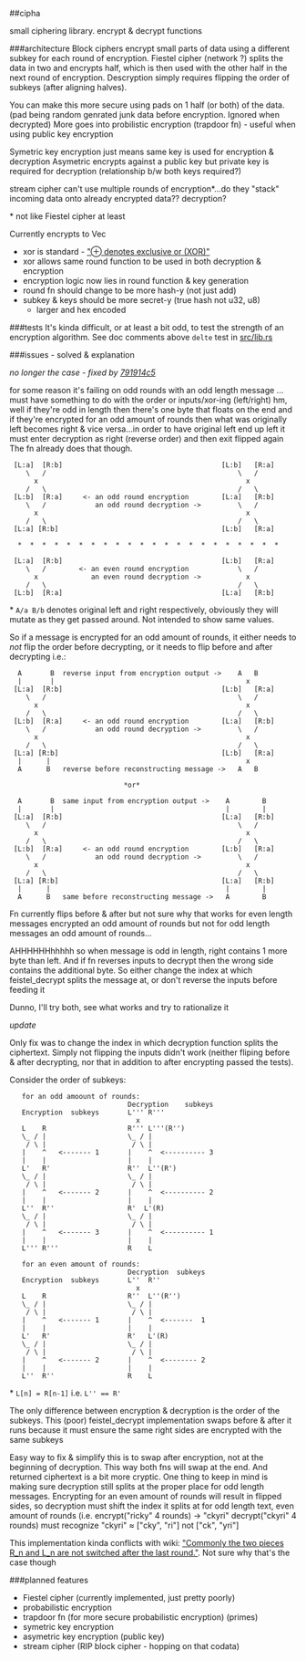 ##cipha

small ciphering library. encrypt & decrypt functions

###architecture
Block ciphers encrypt small parts of data using a different subkey for each
round of encryption. Fiestel cipher (network ?) splits the data in two and
encrypts half, which is then used with the other half in the next round of
encryption. Descryption simply requires flipping the order of subkeys (after
aligning halves).

You can make this more secure using pads on 1 half (or both) of the data.
(pad being random genrated junk data before encryption. Ignored when decrypted)
More goes into probilistic encryption (trapdoor fn) - useful when using public
key encryption

Symetric key encryption just means same key is used for encryption & decryption
Asymetric encrypts against a public key but private key is required for
decryption (relationship b/w both keys required?)

stream cipher can't use multiple rounds of encryption\*...do they "stack"
incoming data onto already encrypted data?? decryption?

\* not like Fiestel cipher at least

Currently encrypts to Vec<u32>
- xor is standard - ["⊕ denotes exclusive or (XOR)"](http://en.wikipedia.org/wiki/Hash-based_message_authentication_code#Definition_.28from_RFC_2104.29)
- xor allows same round function to be used in both decryption & encryption
- encryption logic now lies in round function & key generation
- round fn should change to be more hash-y (not just add)
- subkey & keys should be more secret-y (true hash not u32, u8)
  - larger and hex encoded

###tests
It's kinda difficult, or at least a bit odd, to test the strength of an
encryption algorithm. See doc comments above `delte` test in [src/lib.rs](https://github.com/kayellpeee/cipha/blob/master/src/lib.rs)

###issues - solved & explanation

*no longer the case - fixed by [791914c5](https://github.com/kayellpeee/cipha/commit/791914c5e5b4c400587e384603e15d5b5e1e0aa7)*

for some reason it's failing on odd rounds with an odd length message
... must have something to do with the order or inputs/xor-ing (left/right)
hm, well if they're odd in length then there's one byte that floats on the end
and if they're encrypted for an odd amount of rounds then what was originally
left becomes right & vice versa...in order to have original left end up left it
must enter decryption as right (reverse order) and then exit flipped again
The fn already does that though.
```
 [L:a]  [R:b]                                       [L:b]   [R:a]
    \   /                                               \   /
      x                                                   x
    /   \                                               /   \
 [L:b]  [R:a]     <- an odd round encryption        [L:a]   [R:b]
    \   /            an odd round decryption ->         \   /
      x                                                   x
    /   \                                               /   \
 [L:a] [R:b]                                        [L:b]   [R:a]

  *  *  *  *  *  *  *  *  *  *  *  *  *  *  *  *  *  *  *  *  *  *

 [L:a]  [R:b]                                       [L:b]   [R:a]
    \   /        <- an even round encryption            \   /
      x             an even round decryption ->           x
    /   \                                               /   \
 [L:b]  [R:a]                                       [L:a]   [R:b]
```
\* `A/a B/b` denotes original left and right respectively, obviously they will
mutate as they get passed around. Not intended to show same values.

So if a message is encrypted for an odd amount of rounds, it either needs to
*not* flip the order before decrypting, or it needs to flip before and after
decrypting i.e.:
```
  A       B  reverse input from encryption output ->    A   B
  |       |                                               x
 [L:a]  [R:b]                                       [L:b]   [R:a]
    \   /                                               \   /
      x                                                   x
    /   \                                               /   \
 [L:b]  [R:a]     <- an odd round encryption        [L:a]   [R:b]
    \   /            an odd round decryption ->         \   /
      x                                                   x
    /   \                                               /   \
 [L:a] [R:b]                                        [L:b]   [R:a]
  |      |                                                x
  A      B   reverse before reconstructing message ->   A   B

                            *or*

  A       B  same input from encryption output ->    A        B
  |       |                                          |        |
 [L:a]  [R:b]                                       [L:a]   [R:b]
    \   /                                               \   /
      x                                                   x 
    /   \                                               /   \
 [L:b]  [R:a]     <- an odd round encryption        [L:b]   [R:a]
    \   /            an odd round decryption ->         \   /
      x                                                   x
    /   \                                               /   \
 [L:a] [R:b]                                        [L:a]   [R:b]
  |      |                                           |        |
  A      B   same before reconstructing message ->   A        B
```
Fn currently flips before & after but not sure why that works for even length
messages encrypted an odd amount of rounds but not for odd length messages an
odd amount of rounds...

AHHHHHHhhhhh so when message is odd in length, right contains 1 more byte than
left. And if fn reverses inputs to decrypt then the wrong side contains the
additional byte. So either change the index at which feistel_decrypt splits the
message at, or don't reverse the inputs before feeding it


Dunno, I'll try both, see what works and try to rationalize it

*update*

Only fix was to change the index in which decryption function splits the
ciphertext. Simply not flipping the inputs didn't work (neither fliping before &
after decrypting, nor that in addition to after encrypting passed the tests).

Consider the order of subkeys:
```
   for an odd amoount of rounds:
                             Decryption    subkeys
   Encryption  subkeys       L''' R'''
                               x
   L    R                    R''' L'''(R'')
   \_ / |                    \_ / |
    / \ |                     / \ |
   |    ^   <------- 1       |    ^  <---------- 3
   |    |                    |    |
   L'   R'                   R''  L''(R')
   \_ / |                    \_ / |
    / \ |                     / \ |
   |    ^   <------- 2       |    ^  <---------- 2
   |    |                    |    |
   L''  R''                  R'  L'(R)
   \_ / |                    \_ / |
    / \ |                     / \ |
   |    ^   <------- 3       |    ^  <---------- 1
   |    |                    |    |
   L''' R'''                 R    L

   for an even amount of rounds:
                             Decryption  subkeys
   Encryption  subkeys       L''  R''
                               x
   L    R                    R''  L''(R'')
   \_ / |                    \_ / |
    / \ |                     / \ |
   |    ^   <------- 1       |    ^  <-------  1
   |    |                    |    |
   L'   R'                   R'   L'(R)
   \_ / |                    \_ / |
    / \ |                     / \ |
   |    ^   <------- 2       |    ^  <-------- 2
   |    |                    |    |
   L''  R''                  R    L
```
\* `L[n] = R[n-1]` i.e. `L'' == R'`

The only difference between encryption & decryption is the order of the subkeys.
This (poor) feistel_decrypt implementation swaps before & after it runs because
it must ensure the same right sides are encrypted with the same subkeys

Easy way to fix & simplify this is to swap after encryption, not at the
beginning of decryption. This way both fns will swap at the end. And returned
ciphertext is a bit more cryptic. One thing to keep in mind is making sure
decryption still splits at the proper place for odd length messages. Encrypting
for an even amount of rounds will result in flipped sides, so decryption must
shift the index it splits at for odd length text, even amount of rounds (i.e.
encrypt("ricky" 4 rounds) -> "ckyri" decrypt("ckyri" 4 rounds) must recognize
"ckyri" ≈ ["cky", "ri"] not ["ck", "yri"]

This implementation kinda conflicts with wiki: ["Commonly the two pieces R_n and
L_n are not switched after the last round."](http://simple.wikipedia.org/wiki/Feistel_cipher).
Not sure why that's the case though

###planned features

- Fiestel cipher (currently implemented, just pretty poorly)
- probabilistic encryption
- trapdoor fn (for more secure probabilistic encryption) (primes)
- symetric key encryption
- asymetric key encryption (public key)
- stream cipher (RIP block cipher - hopping on that codata)
